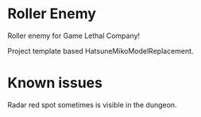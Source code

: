 # Roller Enemy

Roller enemy for Game Lethal Company!

Project template based HatsuneMikoModelReplacement.

# Known issues
Radar red spot sometimes is visible in the dungeon.

